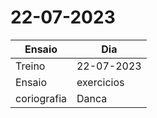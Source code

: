 # 22-07-2023
 | Ensaio | Dia |              
| ------------- | ------------- |
| Treino |22-07-2023  |
| Ensaio  |  exercicios |
|   coriografia      |  Danca            |
